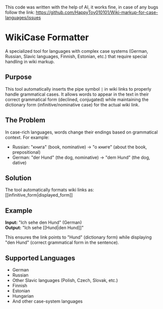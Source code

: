 This code was written with the help of AI, it works fine, in case of any bugs follow the link: https://github.com/HappyToy010101/Wiki-markup-for-case-languages/issues

# WikiCase Formatter

A specialized tool for languages with complex case systems (German, Russian, Slavic languages, Finnish, Estonian, etc.) that require special handling in wiki markup.

## Purpose

This tool automatically inserts the pipe symbol `|` in wiki links to properly handle grammatical cases. It allows words to appear in the text in their correct grammatical form (declined, conjugated) while maintaining the dictionary form (infinitive/nominative case) for the actual wiki link.

## The Problem

In case-rich languages, words change their endings based on grammatical context. For example:
- Russian: "книга" (book, nominative) → "о книге" (about the book, prepositional)
- German: "der Hund" (the dog, nominative) → "dem Hund" (the dog, dative)

## Solution

The tool automatically formats wiki links as:
[[infinitive_form|displayed_form]]

## Example

**Input:** "Ich sehe den Hund" (German)  
**Output:** "Ich sehe [[Hund|den Hund]]"

This ensures the link points to "Hund" (dictionary form) while displaying "den Hund" (correct grammatical form in the sentence).

## Supported Languages

- German
- Russian
- Other Slavic languages (Polish, Czech, Slovak, etc.)
- Finnish
- Estonian
- Hungarian
- And other case-system languages